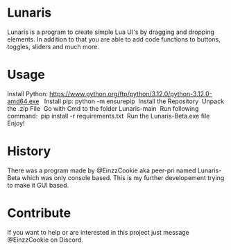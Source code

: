 # Lunaris
Lunaris is a program to create simple Lua UI's by dragging and dropping elements. In addition to that you are able to add code functions to buttons, toggles, sliders and much more. 

# Usage
Install Python: https://www.python.org/ftp/python/3.12.0/python-3.12.0-amd64.exe &nbsp;
Install pip: python -m ensurepip&nbsp;
Install the Repository&nbsp;
Unpack the .zip File&nbsp;
Go with Cmd to the folder Lunaris-main&nbsp;
Run following command:&nbsp;
      pip install -r requirements.txt&nbsp;
Run the Lunaris-Beta.exe file&nbsp;
Enjoy!&nbsp;

# History
There was a program made by @EinzzCookie aka peer-pri named Lunaris-Beta which was only console based. This is my further developement trying to make it GUI based.

# Contribute
If you want to help or are interested in this project just message @EinzzCookie on Discord.
